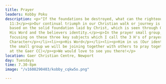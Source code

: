 ```yaml
---
title: Prayer
leaders: Kobby Poku
description: <p>"If the foundations be destroyed, what can the righteous do?" Psalm
  11:3</p><p>Our continual triumph in our Christian walk or journey is ultimately
  based on the solid foundation laid by Christ, which is seen through God's Character,
  His Word and the believers identity.</p><p>In the prayer small group, we will be
  focusing on these three key subjects which I call the 3 H's of prayer:</p><ul><li><p>His
  Character</p></li><li><p>His Word</p></li><li><p>Him in us (Our identity in Him)</p></li></ul><p>(After
  the small group we will be joining together with others to pray together from 8-9pm
  at the Gaer CC)</p><p>We would love to see you there!</p>
location: Gaer Christian Centre, Newport
day: Tuesdays
time: 7.30-8pm
image: "/v1608290403/kobby_cqkw5o.png"

---
```

